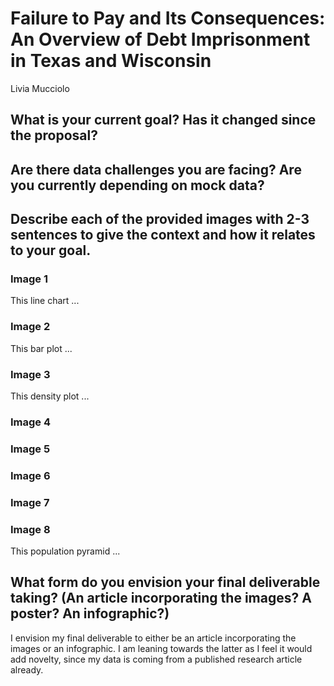 # Failure to Pay and Its Consequences: An Overview of Debt Imprisonment in Texas and Wisconsin

Livia Mucciolo

## What is your current goal? Has it changed since the proposal?

## Are there data challenges you are facing? Are you currently depending on mock data?

## Describe each of the provided images with 2-3 sentences to give the context and how it relates to your goal.

### Image 1

This line chart ...
### Image 2

This bar plot ...
### Image 3

This density plot ...
### Image 4


### Image 5


### Image 6


### Image 7


### Image 8

This population pyramid ...
## What form do you envision your final deliverable taking? (An article incorporating the images? A poster? An infographic?)
I envision my final deliverable to either be an article incorporating the images or an infographic. I am leaning towards the latter as I feel it would add novelty, since my data is coming from a published research article already.
